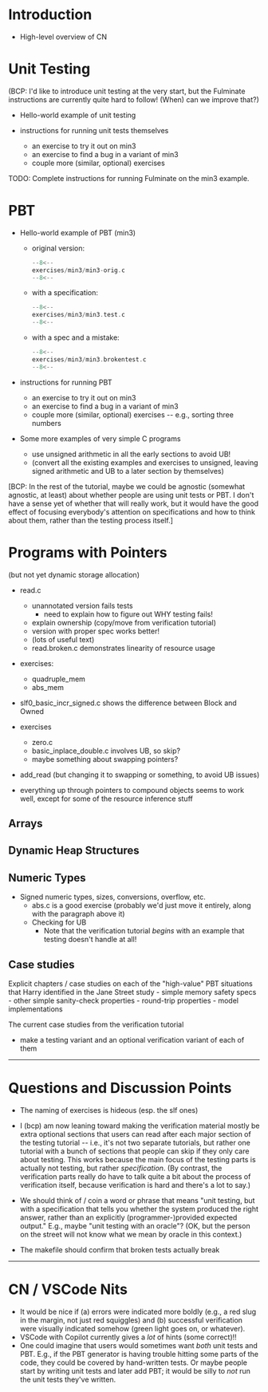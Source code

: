 # Introduction

- High-level overview of CN

# Unit Testing

(BCP: I'd like to introduce unit testing at the very start, but the
Fulminate instructions are currently quite hard to follow!  (When) can
we improve that?)

- Hello-world example of unit testing

- instructions for running unit tests themselves
    - an exercise to try it out on min3
    - an exercise to find a bug in a variant of min3
    - couple more (similar, optional) exercises

TODO: Complete instructions for running Fulminate on the min3 example.

# PBT

- Hello-world example of PBT (min3)
    - original version:
      ```c title="exercises/min3/min3.orig.c"
      --8<--
      exercises/min3/min3-orig.c
      --8<--
      ```
    - with a specification:
      ```c title="exercises/min3/min3.test.c"
      --8<--
      exercises/min3/min3.test.c
      --8<--
      ```
    - with a spec and a mistake:
      ```c title="exercises/min3/min3.brokentest.c"
      --8<--
      exercises/min3/min3.brokentest.c
      --8<--
      ```

- instructions for running PBT 
    - an exercise to try it out on min3
    - an exercise to find a bug in a variant of min3
    - couple more (similar, optional) exercises -- e.g., sorting three
      numbers 

- Some more examples of very simple C programs 
     - use unsigned arithmetic in all the early sections to avoid UB!
     - (convert all the existing examples and exercises to unsigned,
       leaving signed arithmetic and UB to a later section by
       themselves)

[BCP: In the rest of the tutorial, maybe we could be agnostic
(somewhat agnostic, at least) about whether people are using unit
tests or PBT.  I don't have a sense yet of whether that will really
work, but it would have the good effect of focusing everybody's
attention on specifications and how to think about them, rather than
the testing process itself.]

# Programs with Pointers

(but not yet dynamic storage allocation)

- read.c
    - unannotated version fails tests 
         - need to explain how to figure out WHY testing fails!
    - explain ownership (copy/move from verification tutorial)
    - version with proper spec works better!
    - (lots of useful text)
    - read.broken.c demonstrates linearity of resource usage
- exercises:
    - quadruple_mem
    - abs_mem
- slf0_basic_incr_signed.c
    shows the difference between Block and Owned
- exercises
    - zero.c
    - basic_inplace_double.c involves UB, so skip?
    - maybe something about swapping pointers?

- add_read  (but changing it to swapping or something, to avoid UB
  issues) 

- everything up through pointers to compound objects seems to work
  well, except for some of the resource inference stuff

## Arrays

## Dynamic Heap Structures

## Numeric Types

- Signed numeric types, sizes, conversions, overflow, etc.
    - abs.c is a good exercise (probably we'd just move it entirely,
      along with the paragraph above it)
    - Checking for UB
         - Note that the verification tutorial *begins* with an example that
           testing doesn't handle at all!

## Case studies

Explicit chapters / case studies on each of the "high-value" PBT
situations that Harry identified in the Jane Street study
    - simple memory safety specs
    - other simple sanity-check properties
    - round-trip properties
    - model implementations

The current case studies from the verification tutorial
  - make a testing variant and an optional verification variant of
    each of them

____________________________________________________________________

# Questions and Discussion Points 

- The naming of exercises is hideous (esp. the slf ones)

- I (bcp) am now leaning toward making the verification material
  mostly be extra optional sections that users can read after each
  major section of the testing tutorial -- i.e., it's not two separate
  tutorials, but rather one tutorial with a bunch of sections that
  people can skip if they only care about testing. This works because
  the main focus of the testing parts is actually not testing, but
  rather _specification_. (By contrast, the verification parts really
  do have to talk quite a bit about the process of verification
  itself, because verification is hard and there's a lot to say.)

- We should think of / coin a word or phrase that means "unit testing,
  but with a specification that tells you whether the system produced
  the right answer, rather than an explicitly (programmer-)provided
  expected output."  E.g., maybe "unit testing with an oracle"?  (OK,
  but the person on the street will not know what we mean by oracle in
  this context.)

- The makefile should confirm that broken tests actually break

____________________________________________________________________

# CN / VSCode Nits
- It would be nice if (a) errors were indicated more boldly (e.g., a
  red slug in the margin, not just red squiggles) and (b) successful
  verification were visually indicated somehow (green light goes on,
  or whatever).
- VSCode with Copilot currently gives a *lot* of hints (some correct)!!
- One could imagine that users would sometimes want *both* unit tests
  and PBT.  E.g., if the PBT generator is having trouble hitting some
  parts of the code, they could be covered by hand-written tests.  Or
  maybe people start by writing unit tests and later add PBT; it would
  be silly to *not* run the unit tests they've written.
